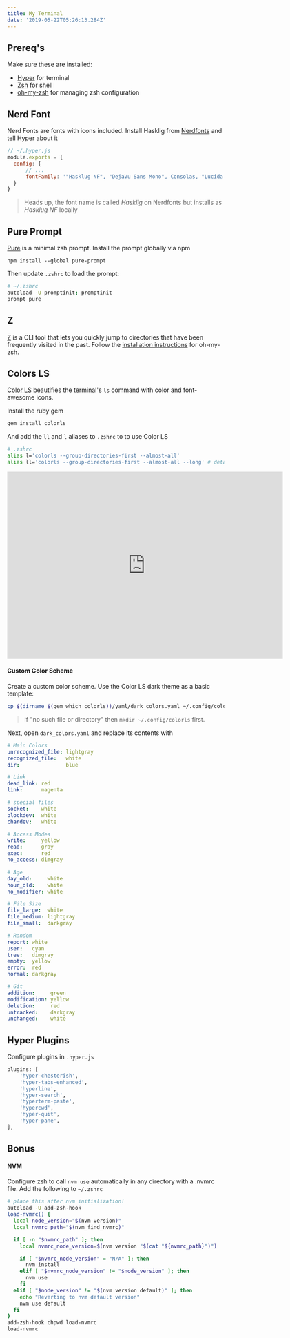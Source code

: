 ```yaml
---
title: My Terminal
date: '2019-05-22T05:26:13.284Z'
---
```

 ## Prereq's
Make sure these are installed:
* [Hyper](https://hyper.is/) for terminal
* [Zsh](https://www.zsh.org/) for shell
* [oh-my-zsh](https://github.com/robbyrussell/oh-my-zsh) for managing zsh configuration 

## Nerd Font
Nerd Fonts are fonts with icons included. Install Hasklig from [Nerdfonts](http://nerdfonts.com/) and tell Hyper about it
```js
// ~/.hyper.js
module.exports = {
  config: {
      // ...
      fontFamily: '"Hasklug NF", "DejaVu Sans Mono", Consolas, "Lucida Console", monospace',
  }
}
```

> Heads up, the font name is called _Hasklig_ on Nerdfonts but installs as _Hasklug NF_ locally

## Pure Prompt
[Pure](https://github.com/sindresorhus/pure) is a minimal zsh prompt. Install the prompt globally via npm

`npm install --global pure-prompt`

Then update `.zshrc` to load the prompt:
```bash
# ~/.zshrc
autoload -U promptinit; promptinit
prompt pure
```

## Z
[Z](https://github.com/agkozak/zsh-z) is a CLI tool that lets you quickly jump to directories that have been frequently visited in the past. 
Follow the [installation instructions](https://github.com/agkozak/zsh-z#for-oh-my-zsh-users) for oh-my-zsh.

## Colors LS
[Color LS](https://github.com/athityakumar/colorls#installation) beautifies the terminal's `ls` command with color and font-awesome icons.

Install the ruby gem
```ruby
gem install colorls
```

And add the `ll` and `l` aliases to `.zshrc` to to use Color LS
```bash
# .zshrc
alias l='colorls --group-directories-first --almost-all'
alias ll='colorls --group-directories-first --almost-all --long' # detailed list view
```

<iframe src='https://gfycat.com/ifr/EsteemedGivingFugu' frameborder='0' scrolling='no' allowfullscreen width='640' height='434'></iframe>

#### Custom Color Scheme
Create a custom color scheme. Use the Color LS dark theme as a basic template:
```bash
cp $(dirname $(gem which colorls))/yaml/dark_colors.yaml ~/.config/colorls/dark_colors.yaml
``` 

> If "no such file or directory" then `mkdir ~/.config/colorls` first.

Next, open `dark_colors.yaml` and replace its contents with
```yaml
# Main Colors
unrecognized_file: lightgray
recognized_file:   white
dir:               blue

# Link
dead_link: red
link:      magenta

# special files
socket:    white
blockdev:  white
chardev:   white

# Access Modes
write:     yellow
read:      gray
exec:      red
no_access: dimgray

# Age
day_old:     white
hour_old:    white
no_modifier: white

# File Size
file_large:  white
file_medium: lightgray
file_small:  darkgray

# Random
report: white
user:   cyan
tree:   dimgray
empty:  yellow
error:  red
normal: darkgray

# Git
addition:     green
modification: yellow
deletion:     red
untracked:    darkgray
unchanged:    white
```

## Hyper Plugins
Configure plugins in `.hyper.js`
```bash
plugins: [
    'hyper-chesterish',
    'hyper-tabs-enhanced',
    'hyperline',
    'hyper-search',
    'hyperterm-paste',
    'hypercwd',
    'hyper-quit',
    'hyper-pane',
],
```

## Bonus 
#### NVM 
Configure zsh to call `nvm use` automatically in any directory with a .nvmrc file.
Add the following to `~/.zshrc`

```bash
# place this after nvm initialization!
autoload -U add-zsh-hook
load-nvmrc() {
  local node_version="$(nvm version)"
  local nvmrc_path="$(nvm_find_nvmrc)"

  if [ -n "$nvmrc_path" ]; then
    local nvmrc_node_version=$(nvm version "$(cat "${nvmrc_path}")")

    if [ "$nvmrc_node_version" = "N/A" ]; then
      nvm install
    elif [ "$nvmrc_node_version" != "$node_version" ]; then
      nvm use
    fi
  elif [ "$node_version" != "$(nvm version default)" ]; then
    echo "Reverting to nvm default version"
    nvm use default
  fi
}
add-zsh-hook chpwd load-nvmrc
load-nvmrc
```

